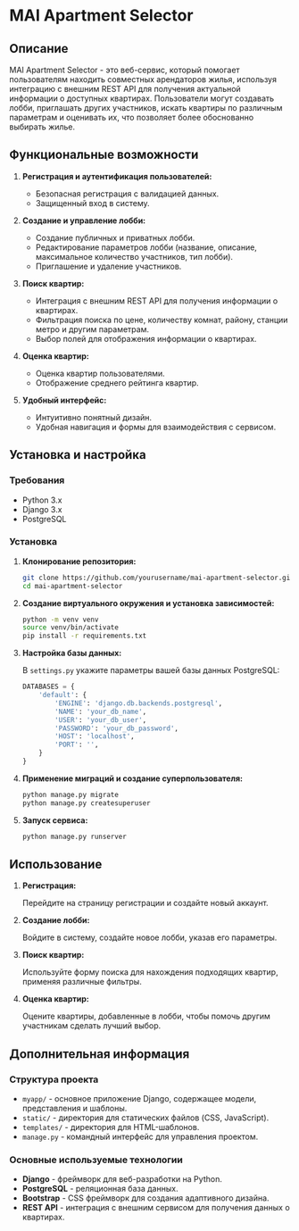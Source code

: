 
# MAI Apartment Selector

## Описание

MAI Apartment Selector - это веб-сервис, который помогает пользователям находить совместных арендаторов жилья, используя интеграцию с внешним REST API для получения актуальной информации о доступных квартирах. Пользователи могут создавать лобби, приглашать других участников, искать квартиры по различным параметрам и оценивать их, что позволяет более обоснованно выбирать жилье.

## Функциональные возможности

1. **Регистрация и аутентификация пользователей:**
   - Безопасная регистрация с валидацией данных.
   - Защищенный вход в систему.

2. **Создание и управление лобби:**
   - Создание публичных и приватных лобби.
   - Редактирование параметров лобби (название, описание, максимальное количество участников, тип лобби).
   - Приглашение и удаление участников.

3. **Поиск квартир:**
   - Интеграция с внешним REST API для получения информации о квартирах.
   - Фильтрация поиска по цене, количеству комнат, району, станции метро и другим параметрам.
   - Выбор полей для отображения информации о квартирах.

4. **Оценка квартир:**
   - Оценка квартир пользователями.
   - Отображение среднего рейтинга квартир.

5. **Удобный интерфейс:**
   - Интуитивно понятный дизайн.
   - Удобная навигация и формы для взаимодействия с сервисом.

## Установка и настройка

### Требования

- Python 3.x
- Django 3.x
- PostgreSQL

### Установка

1. **Клонирование репозитория:**

   ```bash
   git clone https://github.com/yourusername/mai-apartment-selector.git
   cd mai-apartment-selector
   ```

2. **Создание виртуального окружения и установка зависимостей:**

   ```bash
   python -m venv venv
   source venv/bin/activate
   pip install -r requirements.txt
   ```

3. **Настройка базы данных:**

   В `settings.py` укажите параметры вашей базы данных PostgreSQL:

   ```python
   DATABASES = {
       'default': {
           'ENGINE': 'django.db.backends.postgresql',
           'NAME': 'your_db_name',
           'USER': 'your_db_user',
           'PASSWORD': 'your_db_password',
           'HOST': 'localhost',
           'PORT': '',
       }
   }
   ```

4. **Применение миграций и создание суперпользователя:**

   ```bash
   python manage.py migrate
   python manage.py createsuperuser
   ```

5. **Запуск сервиса:**

   ```bash
   python manage.py runserver
   ```

## Использование

1. **Регистрация:**

   Перейдите на страницу регистрации и создайте новый аккаунт.

2. **Создание лобби:**

   Войдите в систему, создайте новое лобби, указав его параметры.

3. **Поиск квартир:**

   Используйте форму поиска для нахождения подходящих квартир, применяя различные фильтры.

4. **Оценка квартир:**

   Оцените квартиры, добавленные в лобби, чтобы помочь другим участникам сделать лучший выбор.

## Дополнительная информация

### Структура проекта

- `myapp/` - основное приложение Django, содержащее модели, представления и шаблоны.
- `static/` - директория для статических файлов (CSS, JavaScript).
- `templates/` - директория для HTML-шаблонов.
- `manage.py` - командный интерфейс для управления проектом.

### Основные используемые технологии

- **Django** - фреймворк для веб-разработки на Python.
- **PostgreSQL** - реляционная база данных.
- **Bootstrap** - CSS фреймворк для создания адаптивного дизайна.
- **REST API** - интеграция с внешним сервисом для получения данных о квартирах.